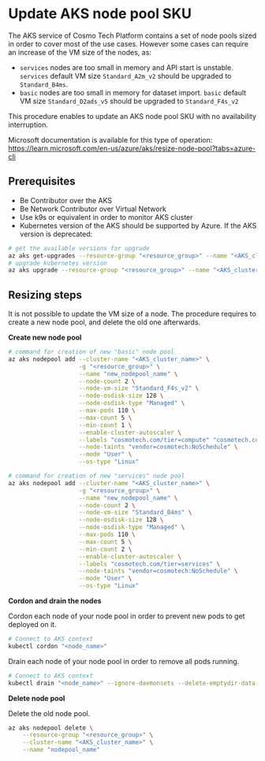 # Update AKS node pool SKU

The AKS service of Cosmo Tech Platform contains a set of node pools sized in order to cover most of the use cases. However some cases can require an increase of the VM size of the nodes, as:
* `services` nodes are too small in memory and API start is unstable. `services` default VM size `Standard_A2m_v2` should be upgraded to `Standard_B4ms`.
* `basic` nodes are too small in memory for dataset import. `basic` default VM size `Standard_D2ads_v5` should be upgraded to `Standard_F4s_v2`

This procedure enables to update an AKS node pool SKU with no availability interruption. 

Microsoft documentation is available for this type of operation: https://learn.microsoft.com/en-us/azure/aks/resize-node-pool?tabs=azure-cli

## Prerequisites

* Be Contributor over the AKS
* Be Network Contributor over Virtual Network
* Use k9s or equivalent in order to monitor AKS cluster
* Kubernetes version of the AKS should be supported by Azure. If the AKS version is deprecated:
```bash
# get the available versions for upgrade
az aks get-upgrades --resource-group "<resource_group>" --name "<AKS_cluster_name>" --output table
# upgrade kubernetes version
az aks upgrade --resource-group "<resource_group>" --name "<AKS_cluster_name>" --kubernetes-version "<target_version>"
```

## Resizing steps

It is not possible to update the VM size of a node. The procedure requires to create a new node pool, and delete the old one afterwards.

**Create new node pool**

```bash
# command for creation of new "basic" node pool
az aks nodepool add --cluster-name "<AKS_cluster_name>" \
                    -g "<resource_group>" \
                    --name "new_nodepool_name" \
                    --node-count 2 \
                    --node-vm-size "Standard_F4s_v2" \
                    --node-osdisk-size 128 \
                    --node-osdisk-type "Managed" \
                    --max-pods 110 \
                    --max-count 5 \
                    --min-count 1 \
                    --enable-cluster-autoscaler \
                    --labels "cosmotech.com/tier=compute" "cosmotech.com/size=basic" \
                    --node-taints "vendor=cosmotech:NoSchedule" \
                    --mode "User" \
                    --os-type "Linux"

# command for creation of new "services" node pool
az aks nodepool add --cluster-name "<AKS_cluster_name>" \
                    -g "<resource_group>" \
                    --name "new_nodepool_name" \
                    --node-count 2 \
                    --node-vm-size "Standard_B4ms" \
                    --node-osdisk-size 128 \
                    --node-osdisk-type "Managed" \
                    --max-pods 110 \
                    --max-count 5 \
                    --min-count 2 \
                    --enable-cluster-autoscaler \
                    --labels "cosmotech.com/tier=services" \
                    --node-taints "vendor=cosmotech:NoSchedule" \
                    --mode "User" \
                    --os-type "Linux"
```

**Cordon and drain the nodes**

Cordon each node of your node pool in order to prevent new pods to get deployed on it.
```bash
# Connect to AKS context
kubectl cordon "<node_name>"
```

Drain each node of your node pool in order to remove all pods running.
```bash
# Connect to AKS context
kubectl drain "<node_name>" --ignore-daemonsets --delete-emptydir-data
```

**Delete node pool**

Delete the old node pool.
```bash
az aks nodepool delete \
    --resource-group "<resource_group>" \
    --cluster-name "<AKS_cluster_name>" \
    --name "nodepool_name"
```
